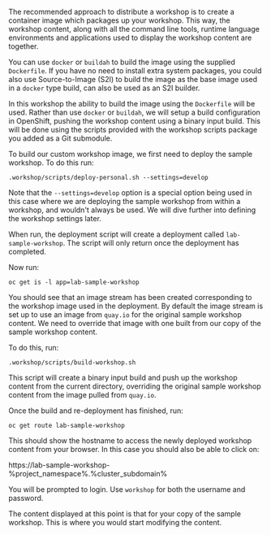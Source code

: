 The recommended approach to distribute a workshop is to create a container image which packages up your workshop. This way, the workshop content, along with all the command line tools, runtime language environments and applications used to display the workshop content are together.

You can use `docker` or `buildah` to build the image using the supplied `Dockerfile`. If you have no need to install extra system packages, you could also use Source-to-Image (S2I) to build the image as the base image used in a `docker` type build, can also be used as an S2I builder.

In this workshop the ability to build the image using the `Dockerfile` will be used. Rather than use `docker` or `buildah`, we will setup a build configuration in OpenShift, pushing the workshop content using a binary input build. This will be done using the scripts provided with the workshop scripts package you added as a Git submodule.

To build our custom workshop image, we first need to deploy the sample workshop. To do this run:

```execute
.workshop/scripts/deploy-personal.sh --settings=develop
```

Note that the `--settings=develop` option is a special option being used in this case where we are deploying the sample workshop from within a workshop, and wouldn't always be used. We will dive further into defining the workshop settings later.

When run, the deployment script will create a deployment called `lab-sample-workshop`. The script will only return once the deployment has completed.

Now run:

```execute
oc get is -l app=lab-sample-workshop
```

You should see that an image stream has been created corresponding to the workshop image used in the deployment. By default the image stream is set up to use an image from `quay.io` for the original sample workshop content. We need to override that image with one built from our copy of the sample workshop content.

To do this, run:

```execute
.workshop/scripts/build-workshop.sh
```

This script will create a binary input build and push up the workshop content from the current directory, overriding the original sample workshop content from the image pulled from `quay.io`.

Once the build and re-deployment has finished, run:

```execute
oc get route lab-sample-workshop
```

This should show the hostname to access the newly deployed workshop content from your browser. In this case you should also be able to click on:

https://lab-sample-workshop-%project_namespace%.%cluster_subdomain%

You will be prompted to login. Use `workshop` for both the username and password.

The content displayed at this point is that for your copy of the sample workshop. This is where you would start modifying the content.
